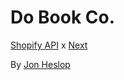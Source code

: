 # Do Book Co.

[Shopify API](http://shopify.github.io/js-buy-sdk/) x [Next](https://zeit.co/blog/next)

By [Jon Heslop](http://www.jonheslop.com)
